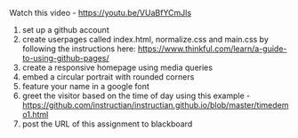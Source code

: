 Watch this video - https://youtu.be/VUaBfYCmJls

1. set up a github account
2. create userpages called index.html, normalize.css and main.css by following the instructions here: https://www.thinkful.com/learn/a-guide-to-using-github-pages/
3. create a responsive homepage using media queries
4. embed a circular portrait with rounded corners
5. feature your name in a google font
6. greet the visitor based on the time of day using this example - https://github.com/instructian/instructian.github.io/blob/master/timedemo1.html
7. post the URL of this assignment to blackboard
